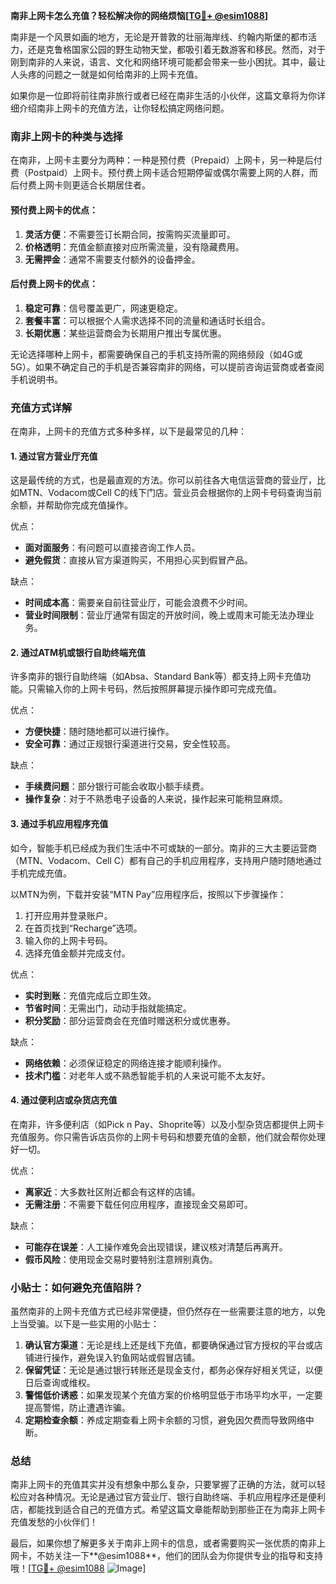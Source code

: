 **南非上网卡怎么充值？轻松解决你的网络烦恼[[TG💪+ @esim1088](https://t.me/s/esim1088)]**

南非是一个风景如画的地方，无论是开普敦的壮丽海岸线、约翰内斯堡的都市活力，还是克鲁格国家公园的野生动物天堂，都吸引着无数游客和移民。然而，对于刚到南非的人来说，语言、文化和网络环境可能都会带来一些小困扰。其中，最让人头疼的问题之一就是如何给南非的上网卡充值。

如果你是一位即将前往南非旅行或者已经在南非生活的小伙伴，这篇文章将为你详细介绍南非上网卡的充值方法，让你轻松搞定网络问题。

### 南非上网卡的种类与选择

在南非，上网卡主要分为两种：一种是预付费（Prepaid）上网卡，另一种是后付费（Postpaid）上网卡。预付费上网卡适合短期停留或偶尔需要上网的人群，而后付费上网卡则更适合长期居住者。

#### 预付费上网卡的优点：
1. **灵活方便**：不需要签订长期合同，按需购买流量即可。
2. **价格透明**：充值金额直接对应所需流量，没有隐藏费用。
3. **无需押金**：通常不需要支付额外的设备押金。

#### 后付费上网卡的优点：
1. **稳定可靠**：信号覆盖更广，网速更稳定。
2. **套餐丰富**：可以根据个人需求选择不同的流量和通话时长组合。
3. **长期优惠**：某些运营商会为长期用户推出专属优惠。

无论选择哪种上网卡，都需要确保自己的手机支持所需的网络频段（如4G或5G）。如果不确定自己的手机是否兼容南非的网络，可以提前咨询运营商或者查阅手机说明书。

### 充值方式详解

在南非，上网卡的充值方式多种多样，以下是最常见的几种：

#### 1. **通过官方营业厅充值**
这是最传统的方式，也是最直观的方法。你可以前往各大电信运营商的营业厅，比如MTN、Vodacom或Cell C的线下门店。营业员会根据你的上网卡号码查询当前余额，并帮助你完成充值操作。

优点：
- **面对面服务**：有问题可以直接咨询工作人员。
- **避免假货**：直接从官方渠道购买，不用担心买到假冒产品。

缺点：
- **时间成本高**：需要亲自前往营业厅，可能会浪费不少时间。
- **营业时间限制**：营业厅通常有固定的开放时间，晚上或周末可能无法办理业务。

#### 2. **通过ATM机或银行自助终端充值**
许多南非的银行自助终端（如Absa、Standard Bank等）都支持上网卡充值功能。只需输入你的上网卡号码，然后按照屏幕提示操作即可完成充值。

优点：
- **方便快捷**：随时随地都可以进行操作。
- **安全可靠**：通过正规银行渠道进行交易，安全性较高。

缺点：
- **手续费问题**：部分银行可能会收取小额手续费。
- **操作复杂**：对于不熟悉电子设备的人来说，操作起来可能稍显麻烦。

#### 3. **通过手机应用程序充值**
如今，智能手机已经成为我们生活中不可或缺的一部分。南非的三大主要运营商（MTN、Vodacom、Cell C）都有自己的手机应用程序，支持用户随时随地通过手机完成充值。

以MTN为例，下载并安装“MTN Pay”应用程序后，按照以下步骤操作：
1. 打开应用并登录账户。
2. 在首页找到“Recharge”选项。
3. 输入你的上网卡号码。
4. 选择充值金额并完成支付。

优点：
- **实时到账**：充值完成后立即生效。
- **节省时间**：无需出门，动动手指就能搞定。
- **积分奖励**：部分运营商会在充值时赠送积分或优惠券。

缺点：
- **网络依赖**：必须保证稳定的网络连接才能顺利操作。
- **技术门槛**：对老年人或不熟悉智能手机的人来说可能不太友好。

#### 4. **通过便利店或杂货店充值**
在南非，许多便利店（如Pick n Pay、Shoprite等）以及小型杂货店都提供上网卡充值服务。你只需告诉店员你的上网卡号码和想要充值的金额，他们就会帮你处理好一切。

优点：
- **离家近**：大多数社区附近都会有这样的店铺。
- **无需注册**：不需要下载任何应用程序，直接现金交易即可。

缺点：
- **可能存在误差**：人工操作难免会出现错误，建议核对清楚后再离开。
- **假币风险**：使用现金交易时要特别注意辨别真伪。

### 小贴士：如何避免充值陷阱？

虽然南非的上网卡充值方式已经非常便捷，但仍然存在一些需要注意的地方，以免上当受骗。以下是一些实用的小贴士：

1. **确认官方渠道**：无论是线上还是线下充值，都要确保通过官方授权的平台或店铺进行操作，避免误入钓鱼网站或假冒店铺。
2. **保留凭证**：无论是通过银行转账还是现金支付，都务必保存好相关凭证，以便日后查询或维权。
3. **警惕低价诱惑**：如果发现某个充值方案的价格明显低于市场平均水平，一定要提高警惕，防止遭遇诈骗。
4. **定期检查余额**：养成定期查看上网卡余额的习惯，避免因欠费而导致网络中断。

### 总结

南非上网卡的充值其实并没有想象中那么复杂，只要掌握了正确的方法，就可以轻松应对各种情况。无论是通过官方营业厅、银行自助终端、手机应用程序还是便利店，都能找到适合自己的充值方式。希望这篇文章能帮助到那些正在为南非上网卡充值发愁的小伙伴们！

最后，如果你想了解更多关于南非上网卡的信息，或者需要购买一张优质的南非上网卡，不妨关注一下**@esim1088**，他们的团队会为你提供专业的指导和支持哦！[[TG💪+ @esim1088](https://t.me/s/esim1088) ![Image](https://i.postimg.cc/4NQfJmqS/Snipaste-2025-05-13-00-14-12.png)]